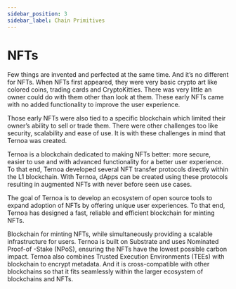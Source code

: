 ```yaml
---
sidebar_position: 3
sidebar_label: Chain Primitives
---
```


# NFTs

Few things are invented and perfected at the same time. And it’s no different for NFTs.
When NFTs first appeared, they were very basic crypto art like colored coins, trading cards and CryptoKitties. There was very little an owner could do with them other than look at them. These early NFTs came with no added functionality to improve the user experience.

Those early NFTs were also tied to a specific blockchain which limited their owner’s ability to sell or trade them. There were other challenges too like security, scalability and ease of use. It is with these challenges in mind that Ternoa was created.

Ternoa is a blockchain dedicated to making NFTs better: more secure, easier to use and with advanced functionality for a better user experience. To that end, Ternoa developed several NFT transfer protocols directly within the L1 blockchain. With Ternoa, dApps can be created using these protocols resulting in augmented NFTs with never before seen use cases.

The goal of Ternoa is to develop an ecosystem of open source tools to expand adoption of NFTs by offering unique user experiences. To that end, Ternoa has designed a fast, reliable and efficient blockchain for minting NFTs.

Blockchain for minting NFTs, while simultaneously providing a scalable infrastructure for users.
Ternoa is built on Substrate and uses Nominated Proof-of -Stake (NPoS), ensuring the NFTs have the lowest possible carbon impact. Ternoa also combines Trusted Execution Environments (TEEs) with blockchain to encrypt metadata. And it is cross-compatible with other blockchains so that it fits seamlessly within the larger ecosystem of blockchains and NFTs.

